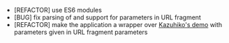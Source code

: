 * [REFACTOR] use ES6 modules
* [BUG] fix parsing of and support for parameters in URL fragment
* [REFACTOR] make the application a wrapper over [Kazuhiko's demo](https://kazuhikoarase.github.io/qrcode-generator/js/demo/) with parameters given in URL fragment parameters
